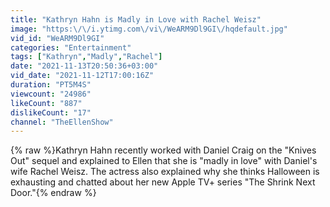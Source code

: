 ```yaml
---
title: "Kathryn Hahn is Madly in Love with Rachel Weisz"
image: "https:\/\/i.ytimg.com\/vi\/WeARM9Dl9GI\/hqdefault.jpg"
vid_id: "WeARM9Dl9GI"
categories: "Entertainment"
tags: ["Kathryn","Madly","Rachel"]
date: "2021-11-13T20:50:36+03:00"
vid_date: "2021-11-12T17:00:16Z"
duration: "PT5M4S"
viewcount: "24986"
likeCount: "887"
dislikeCount: "17"
channel: "TheEllenShow"
---
```

{% raw %}Kathryn Hahn recently worked with Daniel Craig on the &quot;Knives Out&quot; sequel and explained to Ellen that she is &quot;madly in love&quot; with Daniel's wife Rachel Weisz. The actress also explained why she thinks Halloween is exhausting and chatted about her new Apple TV+ series &quot;The Shrink Next Door.&quot;{% endraw %}
